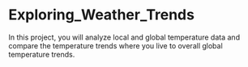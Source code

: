 # Exploring_Weather_Trends
In this project, you will analyze local and global temperature data and compare the temperature trends where you live to overall global temperature trends.

